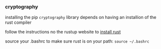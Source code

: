 

### cryptography
installing the pip `cryptography` library depends on 
having an installion of the rust compiler

follow the instructions no the rustup website to [install rust](https://rustup.rs/)

source your .bashrc to make sure rust is on your path:
`source ~/.bashrc`
